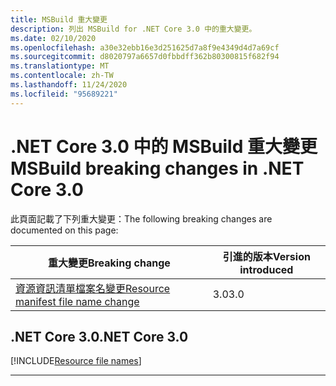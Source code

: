 ```yaml
---
title: MSBuild 重大變更
description: 列出 MSBuild for .NET Core 3.0 中的重大變更。
ms.date: 02/10/2020
ms.openlocfilehash: a30e32ebb16e3d251625d7a8f9e4349d4d7a69cf
ms.sourcegitcommit: d8020797a6657d0fbbdff362b80300815f682f94
ms.translationtype: MT
ms.contentlocale: zh-TW
ms.lasthandoff: 11/24/2020
ms.locfileid: "95689221"
---
```

# <a name="msbuild-breaking-changes-in-net-core-30"></a><span data-ttu-id="f873c-103">.NET Core 3.0 中的 MSBuild 重大變更</span><span class="sxs-lookup"><span data-stu-id="f873c-103">MSBuild breaking changes in .NET Core 3.0</span></span>

<span data-ttu-id="f873c-104">此頁面記載了下列重大變更：</span><span class="sxs-lookup"><span data-stu-id="f873c-104">The following breaking changes are documented on this page:</span></span>

| <span data-ttu-id="f873c-105">重大變更</span><span class="sxs-lookup"><span data-stu-id="f873c-105">Breaking change</span></span> | <span data-ttu-id="f873c-106">引進的版本</span><span class="sxs-lookup"><span data-stu-id="f873c-106">Version introduced</span></span> |
| - | - |
| [<span data-ttu-id="f873c-107">資源資訊清單檔案名變更</span><span class="sxs-lookup"><span data-stu-id="f873c-107">Resource manifest file name change</span></span>](#resource-manifest-file-name-change) | <span data-ttu-id="f873c-108">3.0</span><span class="sxs-lookup"><span data-stu-id="f873c-108">3.0</span></span> |

## <a name="net-core-30"></a><span data-ttu-id="f873c-109">.NET Core 3.0</span><span class="sxs-lookup"><span data-stu-id="f873c-109">.NET Core 3.0</span></span>

[!INCLUDE[Resource file names](~/includes/core-changes/msbuild/3.0/resource-manifest-name.md)]

***
